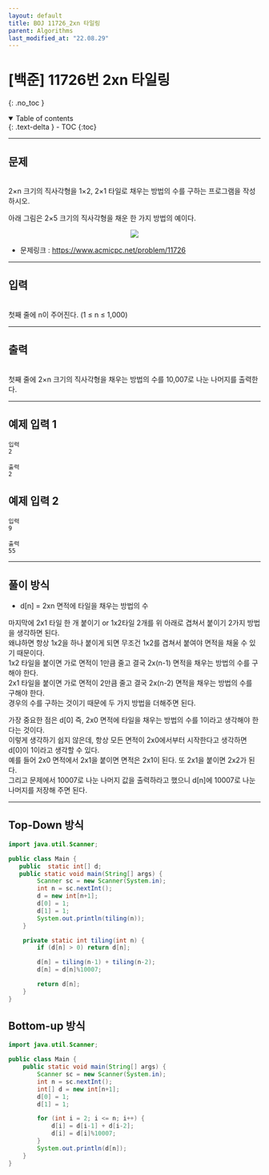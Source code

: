 ```yaml
---
layout: default
title: BOJ 11726_2xn 타일링
parent: Algorithms
last_modified_at: "22.08.29"
---
```


# [백준] 11726번 2xn 타일링
{: .no_toc }

<details open markdown="block">
  <summary>
    Table of contents
  </summary>
  {: .text-delta }
- TOC
{:toc}
</details>

---
## 문제
<br>
2×n 크기의 직사각형을 1×2, 2×1 타일로 채우는 방법의 수를 구하는 프로그램을 작성하시오.

아래 그림은 2×5 크기의 직사각형을 채운 한 가지 방법의 예이다.

<p align="center"><img src="https://onlinejudgeimages.s3-ap-northeast-1.amazonaws.com/problem/11726/1.png"></p>

- 문제링크 :
<a href="https://www.acmicpc.net/problem/11726">https://www.acmicpc.net/problem/11726
</a>

---
## 입력
<br>
첫째 줄에 n이 주어진다. (1 ≤ n ≤ 1,000)

---
## 출력
<br>
첫째 줄에 2×n 크기의 직사각형을 채우는 방법의 수를 10,007로 나눈 나머지를 출력한다.

---
## 예제 입력 1

```
입력
2

출력
2
```
## 예제 입력 2
```
입력
9

출력
55
```
---
## 풀이 방식

- d[n] = 2xn 면적에 타일을 채우는 방법의 수

마지막에 2x1 타일 한 개 붙이기 or 1x2타일 2개를 위 아래로 겹쳐서 붙이기 2가지 방법을 생각하면 된다.<br>
왜냐하면 항상 1x2을 하나 붙이게 되면 무조건 1x2를 겹쳐서 붙여야 면적을 채울 수 있기 때문이다.<br>
1x2 타일을 붙이면 가로 면적이 1만큼 줄고 결국 2x(n-1) 면적을 채우는 방법의 수를 구해야 한다.<br>
2x1 타일을 붙이면 가로 면적이 2만큼 줄고 결국 2x(n-2) 면적을 채우는 방법의 수를 구해야 한다.<br>
경우의 수를 구하는 것이기 때문에 두 가지 방법을 더해주면 된다.

가장 중요한 점은 d[0] 즉, 2x0 면적에 타일을 채우는 방법의 수를 1이라고 생각해야 한다는 것이다.<br>
이렇게 생각하기 쉽지 않은데, 항상 모든 면적이 2x0에서부터 시작한다고 생각하면 d[0]이 1이라고 생각할 수 있다.<br>
예를 들어 2x0 면적에서 2x1을 붙이면 면적은 2x1이 된다. 또 2x1을 붙이면 2x2가 된다.
<br>그리고 문제에서 10007로 나눈 나머지 값을 출력하라고 했으니 d[n]에 10007로 나눈 나머지를 저장해 주면 된다.

---

## Top-Down 방식
```java
import java.util.Scanner;

public class Main {
   public  static int[] d;
   public static void main(String[] args) {
        Scanner sc = new Scanner(System.in);
        int n = sc.nextInt();
        d = new int[n+1];
        d[0] = 1;
        d[1] = 1;
        System.out.println(tiling(n));
    }

    private static int tiling(int n) {
        if (d[n] > 0) return d[n];

        d[n] = tiling(n-1) + tiling(n-2);
        d[n] = d[n]%10007;

        return d[n];
    }
}

```
## Bottom-up 방식
```java
import java.util.Scanner;

public class Main {
    public static void main(String[] args) {
        Scanner sc = new Scanner(System.in);
        int n = sc.nextInt();
        int[] d = new int[n+1];
        d[0] = 1;
        d[1] = 1;

        for (int i = 2; i <= n; i++) {
            d[i] = d[i-1] + d[i-2];
            d[i] = d[i]%10007;
        }
        System.out.println(d[n]);
    }
}
```